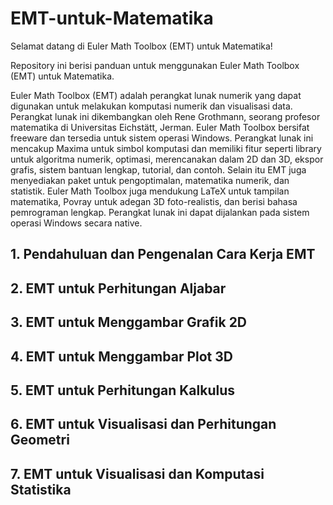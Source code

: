 # EMT-untuk-Matematika

Selamat datang di Euler Math Toolbox (EMT) untuk Matematika! 


Repository ini berisi panduan untuk menggunakan Euler Math Toolbox (EMT) untuk Matematika.

Euler Math Toolbox (EMT) adalah perangkat lunak numerik yang dapat digunakan untuk melakukan komputasi numerik dan visualisasi data. Perangkat lunak ini dikembangkan oleh Rene Grothmann, seorang profesor matematika di Universitas Eichstätt, Jerman. Euler Math Toolbox bersifat freeware dan tersedia untuk sistem operasi Windows. Perangkat lunak ini mencakup Maxima untuk simbol komputasi dan memiliki fitur seperti library untuk algoritma numerik, optimasi, merencanakan dalam 2D dan 3D, ekspor grafis, sistem bantuan lengkap, tutorial, dan contoh. Selain itu EMT juga menyediakan paket untuk pengoptimalan, matematika numerik, dan statistik. Euler Math Toolbox juga mendukung LaTeX untuk tampilan matematika, Povray untuk adegan 3D foto-realistis, dan berisi bahasa pemrograman lengkap. Perangkat lunak ini dapat dijalankan pada sistem operasi Windows secara native.

## 1. Pendahuluan dan Pengenalan Cara Kerja EMT
## 2. EMT untuk Perhitungan Aljabar
## 3. EMT untuk Menggambar Grafik 2D
## 4. EMT untuk Menggambar Plot 3D
## 5. EMT untuk Perhitungan Kalkulus
## 6. EMT untuk Visualisasi dan Perhitungan Geometri
## 7. EMT untuk Visualisasi dan Komputasi Statistika

